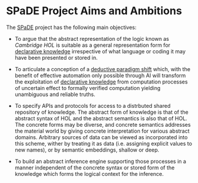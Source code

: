 # SPaDE Project Aims and Ambitions

The [SPaDE](tlad001.md#spade) project has the following main objectives:

- To argue that the abstract representation of the logic known
as *Cambridge HOL* is suitable as a general representation form for [declarative knowledge](tlad001.md#declarative-knowledge) irrespective of what language or coding it may have been presented or stored in.

- To articulate a conception of a
[deductive paradigm shift](tlph005.md) which,
with the benefit of effective automation only possible through AI
will transform the exploitation of [declarative knowledge](tlad001.md#declarative-knowledge)
from computation processes of uncertain effect to
formally verified computation yielding unambiguous and reliable truths.

- To specify APIs and protocols for access to a distrbuted shared repository of knowledge.
The abstract form of knowledge is that of the abstract syntax of HOL and the abstract semantics is also that of HOL.
The concrete forms may be diverse, and concrete semantics addresses the material world by giving concrete interpretation for various abstract domains.
Arbitrary sources of data can be viewed as incorporated into this scheme, wither by treating it as data (i.e. assigning explicit values to new names), or by semantic embeddings, shallow or deep.

- To build an abstract inference engine supporting those processes
in a manner independent of the concrete syntax or stored form
of the knowledge which forms the logical context for the inference.
